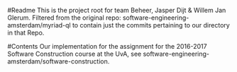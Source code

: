 #Readme
This is the project root for team Beheer, Jasper Dijt & Willem Jan Glerum.
Filtered from the original repo: software-engineering-amsterdam/myriad-ql to contain just the commits pertaining to our directory in that Repo.

#Contents
Our implementation for the assignment for the 2016-2017 Software Construction course at the UvA, see software-engineering-amsterdam/software-construction.

